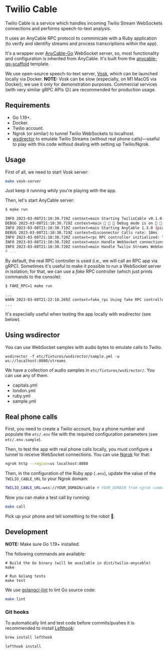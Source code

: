 # Twilio Cable

Twilio Cable is a service which handles incoming Twilio Stream WebSockets connections and performs speech-to-text analysis.

It uses an AnyCable RPC protocol to comminicate with a Ruby application (to verify and identifiy streams and process transcriptions within the app).

It's a wrapper over [AnyCable-Go][anycable-go] WebSocket server, so, most functionality and configuration is inherited from AnyCable. It's built from the [anycable-go-scaffold](https://github.com/anycable/anycable-go-scaffold) template.

We use open-source speech-to-text server, [Vosk][], which can be launched locally via Docker.
**NOTE:** Vosk can be slow (especially, on M1 MacOS via Docker); we use it only for demonstration purposes. Commercial services (with very similar gRPC APIs 😉) are recommended for production usage.

## Requirements

- Go 1.19+.
- Docker.
- Twilio account.
- Ngrok (or similar) to tunnel Twilio WebSockets to localhost.
- [wsdirector][] to emulate Twilio Streams (without real phone calls)—useful to play with this code without dealing with setting up Twilio/Ngrok.

## Usage

First of all, we need to start Vosk server:

```sh
make vosk-server
```

Just keep it running whily you're playing with the app.

Then, let's start AnyCable server:

```sh
$ make run

INFO 2023-03-08T21:10:30.719Z context=main Starting TwilioCable v0.1.0-4117db3
DEBUG 2023-03-08T21:10:30.719Z context=main 🔧 🔧 🔧 Debug mode is on 🔧 🔧 🔧
INFO 2023-03-08T21:10:30.719Z context=main Starting AnyCable 1.3.0 (pid: 23406, open file limit: 122880, gomaxprocs: 8)
DEBUG 2023-03-08T21:10:30.719Z context=disconnector Calls rate: 10ms
INFO 2023-03-08T21:10:30.720Z context=rpc RPC controller initialized: localhost:50051 (concurrency: 28, enable_tls: false, proto_versions: v1)
INFO 2023-03-08T21:10:30.720Z context=main Handle WebSocket connections at http://localhost:8080/cable
INFO 2023-03-08T21:10:30.720Z context=main Handle Twilio Streams WebSocket connections at ws://localhost:8080/streams
# ...
```

By default, the real RPC controller is used (i.e., we will call an RPC app via gRPC). Sometimes it's useful to make it possible to run a WebSocket server in isolation; for that, we can use a _fake_ RPC controller (which just prints commands to the console):

```sh
$ FAKE_RPC=1 make run

...
WARN 2023-03-08T21:22:10.269Z context=fake_rpc Using fake RPC controller
...
```

It's especiially useful when testing the app locally with wsdirector (see below).

## Using wsdirector

You can use WebSocket samples with audio bytes to emulate calls to Twilio.

```shell
wsdirector -f etc/fixtures/wsdirector/sample.yml -u ws://localhost:8080/streams
```

We have a collection of audio samples in `etc/fixtures/wsdirector/`. You can use any of them.

- capitals.yml
- london.yml
- ruby.yml
- sample.yml

## Real phone calls

First, you need to create a Twilio account, buy a phone number and populate the `etc/.env` file with the required configuration parameters (see `etc/.env.sample`).

Then, to test the app with real phone calls locally, you must configure a tunnel to receive WebSocket connections. You can use [Ngrok][] for that:

```sh
ngrok http --region=us localhost:8080
```

Then, in the configuration of the Ruby app (`.env`), update the value of the `TWILIO_CABLE_URL` to your Ngrok domain:

```sh
TWILIO_CABLE_URL=wss://YOUR_DOMAIN/cable # YOUR_DOMAIN from ngrok command
```

Now you can make a test call by running:

```sh
make call
```

Pick up your phone and tell something to the robot 🤖.

## Development

**NOTE:** Make sure Go 1.19+ installed.

The following commands are available:

```shell
# Build the Go binary (will be available in dist/twilio-anycable)
make

# Run Golang tests
make test
```

We use [golangci-lint](https://golangci-lint.run) to lint Go source code:

```sh
make lint
```

### Git hooks

To automatically lint and test code before commits/pushes it is recommended to install [Lefthook][lefthook]:

```sh
brew install lefthook

lefthook install
```

[anycable-go]: https://github.com/anycable/anycable-go
[lefthook]: https://github.com/evilmartians/lefthook
[wsdirector]: https://github.com/palkan/wsdirector
[Ngrok]: https://ngrok.com
[Vosk]: https://github.com/alphacep/vosk-server
